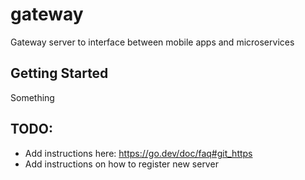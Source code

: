 # gateway
Gateway server to interface between mobile apps and microservices

## Getting Started

Something

## TODO:

- Add instructions here: https://go.dev/doc/faq#git_https
- Add instructions on how to register new server
